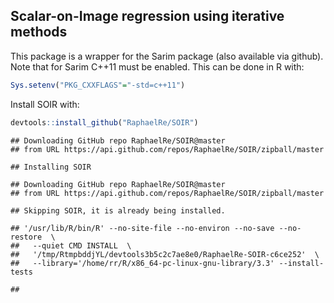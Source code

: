 Scalar-on-Image regression using iterative methods
--------------------------------------------------

This package is a wrapper for the Sarim package (also available via github). Note that for Sarim C++11 must be enabled. This can be done in R with:

``` r
Sys.setenv("PKG_CXXFLAGS"="-std=c++11")
```

Install SOIR with:

``` r
devtools::install_github("RaphaelRe/SOIR")
```

    ## Downloading GitHub repo RaphaelRe/SOIR@master
    ## from URL https://api.github.com/repos/RaphaelRe/SOIR/zipball/master

    ## Installing SOIR

    ## Downloading GitHub repo RaphaelRe/SOIR@master
    ## from URL https://api.github.com/repos/RaphaelRe/SOIR/zipball/master

    ## Skipping SOIR, it is already being installed.

    ## '/usr/lib/R/bin/R' --no-site-file --no-environ --no-save --no-restore  \
    ##   --quiet CMD INSTALL  \
    ##   '/tmp/RtmpbddjYL/devtools3b5c2c7ae8e0/RaphaelRe-SOIR-c6ce252'  \
    ##   --library='/home/rr/R/x86_64-pc-linux-gnu-library/3.3' --install-tests

    ##
